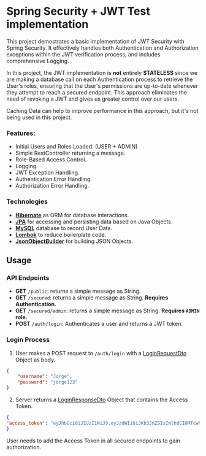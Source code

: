 # Spring Security + JWT Test implementation
This project demostrates a basic implementation of JWT Security with Spring Security. It effectively handles both Authentication and Authorization exceptions within the JWT verification process, and includes comprehensive Logging.

In this project, the JWT implementation is **not** entirely **STATELESS** since we are making a database call on each Authentication process to retrieve the User's roles, ensuring that the User's permissions are up-to-date whenever they attempt to reach a secured endpoint.
This approach eliminates the need of revoking a JWT and gives us greater control over our users.

Caching Data can help to improve performance in this approach, but it's not being used in this project.

### Features:
* Initial Users and Roles Loaded. (USER + ADMIN)
* Simple RestController returning a message.
* Role-Based Access Control.
* Logging.
* JWT Exception Handling.
* Authentication Error Handling.
* Authorization Error Handling.

### Technologies
* **[Hibernate](https://hibernate.org)** as ORM for database interactions.
* **[JPA](https://en.wikipedia.org/wiki/Jakarta_Persistence)** for accessing and persisting data based on Java Objects.
* **[MySQL](https://www.mysql.com/)** database to record User Data.
* **[Lombok](https://projectlombok.org/features)** to reduce boilerplate code.
* **[JsonObjectBuilder](https://mvnrepository.com/artifact/org.glassfish/jakarta.json)** for building JSON Objects.

## Usage
### API Endpoints
* **GET** `/public`: returns a simple message as String.
* **GET** `/secured`: returns a simple message as String. **Requires Authentication.**
* **GET** `/secured/admin`: returns a simple message as String. **Requires ```ADMIN``` role.**
* **POST** `/auth/login`: Authenticates a user and returns a JWT token.

### Login Process
1. User makes a POST request to `/auth/login` with a [LoginRequestDto](https://github.com/JorgeEnriquez123/JWT-Implementation-Test/blob/main/src/main/java/com/jorge/jwtnewtest/dto/LoginRequestDto.java) Object as body.
```json
{
    "username": "Jorge",
    "password": "jorge123"
}
```
2. Server returns a [LoginResponseDto](https://github.com/JorgeEnriquez123/JWT-Implementation-Test/blob/main/src/main/java/com/jorge/jwtnewtest/dto/LoginResponseDto.java) Object that contains the Access Token.
```json
{
"access_token": "eyJhbGciOiJIUzI1NiJ9.eyJzdWIiOiJKb3JnZSIsImlhdCI6MTcwNDUyNzU4OCwiZXhwIjoxNzA0NTI3NjQ4fQ.ylqZkFGIyymfyyB9wzOEexsAM-w8TKDowvX5keNIyB4",
}
```
User needs to add the Access Token in all secured endpoints to gain authorization.